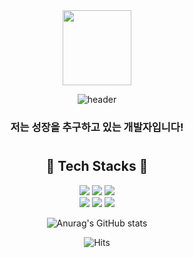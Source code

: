 <div align="center"> 

<img src="https://github.com/anwls6650/anwls6650/assets/139212680/a48299d0-8bea-457b-9a3a-f78226305286" width="110" height="120" >

![header](https://capsule-render.vercel.app/api?type=cylinder&color=000000&height=150&section=header&text=Welcome👋&fontColor=ffffff&fontSize=70&animation=fadeIn&fontAlignY=55&desc=%20&descAlignY=62&descAlign=62)

### 저는 성장을 추구하고 있는 개발자입니다! 

#
## 🚀 Tech Stacks 🚀

<div align="center">
	<img src="https://img.shields.io/badge/Java-007396?style=flat&logo=Java&logoColor=white" />
	<img src="https://img.shields.io/badge/HTML5-E34F26?style=flat&logo=HTML5&logoColor=white" />
	<img src="https://img.shields.io/badge/CSS3-1572B6?style=flat&logo=CSS3&logoColor=white" />
</div>
<div align="center">
  	<img src="https://img.shields.io/badge/Spring-6DB33F?style=flat&logo=Spring&logoColor=white" />
	<img src="https://img.shields.io/badge/Mysql-4479A1?style=flat&logo=Mysql&logoColor=white" />
	<img src="https://img.shields.io/badge/Oracle-F80000?style=flat&logo=Oracle&logoColor=white" />
</div>


![Anurag's GitHub stats](https://github-readme-stats.vercel.app/api?username=anwls6650&show_icons=true&theme=radical)

![Hits](https://hits.seeyoufarm.com/api/count/incr/badge.svg?url=https%3A%2F%2Fgithub.com%2Fanwls6650&count_bg=%23000000&title_bg=%23555555&icon=&icon_color=%23E7E7E7&title=hits&edge_flat=false)





